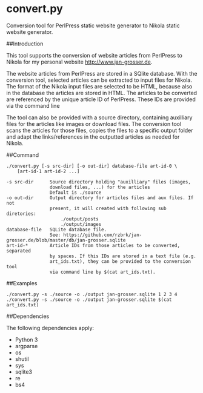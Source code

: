 # convert.py

Conversion tool for PerlPress static website generator to Nikola static
website generator.

##Introduction

This tool supports the conversion of website articles from PerlPress to
Nikola for my personal website http://www.jan-grosser.de.

The website articles from PerlPress are stored in a SQlite database. With the
conversion tool, selected articles can be extracted to input files for Nikola.
The format of the Nikola input files are selected to be HTML, because also in
the database the articles are stored in HTML. The articles to be converted are
referenced by the unique article ID of PerlPress. These IDs are provided via
the command line

The tool can also be provided with a source directory, containing auxilliary
files for the articles like images or download files. The conversion tool scans
the articles for those files, copies the files to a specific output folder and
adapt the links/references in the outputted articles as needed for Nikola.

##Command

    ./convert.py [-s src-dir] [-o out-dir] database-file art-id-0 \
        [art-id-1 art-id-2 ...]

    -s src-dir      Source directory holding "auxilliary" files (images,
                    download files, ...) for the articles
                    Default is ./source
    -o out-dir      Output directory for articles files and aux files. If not
                    present, it will created with following sub diretories:
                        ./output/posts
                        ./output/images
    database-file   SQLite database file.
                    See: https://github.com/rzbrk/jan-grosser.de/blob/master/db/jan-grosser.sqlite
    art-id-*        Article IDs from those articles to be converted, separated
                    by spaces. If this IDs are stored in a text file (e.g.
                    art_ids.txt), they can be provided to the conversion tool
                    via command line by $(cat art_ids.txt).

##Examples

    ./convert.py -s ./source -o ./output jan-grosser.sqlite 1 2 3 4
    ./convert.py -s ./source -o ./output jan-grosser.sqlite $(cat art_ids.txt)

##Dependencies

The following dependencies apply:
* Python 3
* argparse
* os
* shutil
* sys
* sqlite3
* re
* bs4

